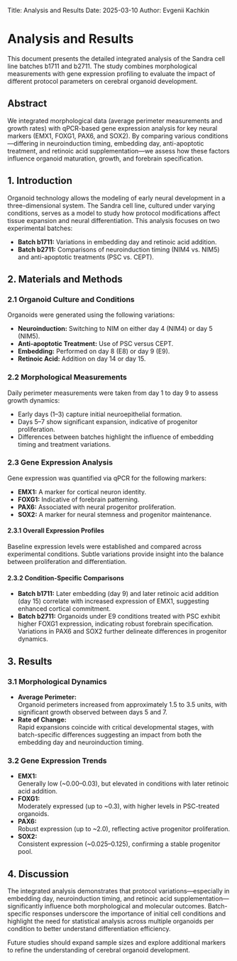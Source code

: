 Title: Analysis and Results
Date: 2025-03-10
Author: Evgenii Kachkin

# Analysis and Results

This document presents the detailed integrated analysis of the Sandra cell line batches b1711 and b2711. The study combines morphological measurements with gene expression profiling to evaluate the impact of different protocol parameters on cerebral organoid development.

## Abstract

We integrated morphological data (average perimeter measurements and growth rates) with qPCR-based gene expression analysis for key neural markers (EMX1, FOXG1, PAX6, and SOX2). By comparing various conditions—differing in neuroinduction timing, embedding day, anti-apoptotic treatment, and retinoic acid supplementation—we assess how these factors influence organoid maturation, growth, and forebrain specification.

## 1. Introduction

Organoid technology allows the modeling of early neural development in a three-dimensional system. The Sandra cell line, cultured under varying conditions, serves as a model to study how protocol modifications affect tissue expansion and neural differentiation. This analysis focuses on two experimental batches:
- **Batch b1711:** Variations in embedding day and retinoic acid addition.
- **Batch b2711:** Comparisons of neuroinduction timing (NIM4 vs. NIM5) and anti-apoptotic treatments (PSC vs. CEPT).

## 2. Materials and Methods

### 2.1 Organoid Culture and Conditions

Organoids were generated using the following variations:
- **Neuroinduction:** Switching to NIM on either day 4 (NIM4) or day 5 (NIM5).
- **Anti-apoptotic Treatment:** Use of PSC versus CEPT.
- **Embedding:** Performed on day 8 (E8) or day 9 (E9).
- **Retinoic Acid:** Addition on day 14 or day 15.

### 2.2 Morphological Measurements

Daily perimeter measurements were taken from day 1 to day 9 to assess growth dynamics:
- Early days (1–3) capture initial neuroepithelial formation.
- Days 5–7 show significant expansion, indicative of progenitor proliferation.
- Differences between batches highlight the influence of embedding timing and treatment variations.

### 2.3 Gene Expression Analysis

Gene expression was quantified via qPCR for the following markers:
- **EMX1:** A marker for cortical neuron identity.
- **FOXG1:** Indicative of forebrain patterning.
- **PAX6:** Associated with neural progenitor proliferation.
- **SOX2:** A marker for neural stemness and progenitor maintenance.

#### 2.3.1 Overall Expression Profiles

Baseline expression levels were established and compared across experimental conditions. Subtle variations provide insight into the balance between proliferation and differentiation.

#### 2.3.2 Condition-Specific Comparisons

- **Batch b1711:** Later embedding (day 9) and later retinoic acid addition (day 15) correlate with increased expression of EMX1, suggesting enhanced cortical commitment.
- **Batch b2711:** Organoids under E9 conditions treated with PSC exhibit higher FOXG1 expression, indicating robust forebrain specification. Variations in PAX6 and SOX2 further delineate differences in progenitor dynamics.

## 3. Results

### 3.1 Morphological Dynamics

- **Average Perimeter:**  
  Organoid perimeters increased from approximately 1.5 to 3.5 units, with significant growth observed between days 5 and 7.
- **Rate of Change:**  
  Rapid expansions coincide with critical developmental stages, with batch-specific differences suggesting an impact from both the embedding day and neuroinduction timing.

### 3.2 Gene Expression Trends

- **EMX1:**  
  Generally low (~0.00–0.03), but elevated in conditions with later retinoic acid addition.
- **FOXG1:**  
  Moderately expressed (up to ~0.3), with higher levels in PSC-treated organoids.
- **PAX6:**  
  Robust expression (up to ~2.0), reflecting active progenitor proliferation.
- **SOX2:**  
  Consistent expression (~0.025–0.125), confirming a stable progenitor pool.

## 4. Discussion

The integrated analysis demonstrates that protocol variations—especially in embedding day, neuroinduction timing, and retinoic acid supplementation—significantly influence both morphological and molecular outcomes. Batch-specific responses underscore the importance of initial cell conditions and highlight the need for statistical analysis across multiple organoids per condition to better understand differentiation efficiency.

Future studies should expand sample sizes and explore additional markers to refine the understanding of cerebral organoid development.